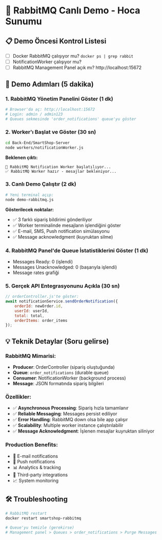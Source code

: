 # 🚀 RabbitMQ Canlı Demo - Hoca Sunumu

## 📋 Demo Öncesi Kontrol Listesi
- [ ] Docker RabbitMQ çalışıyor mu? `docker ps | grep rabbit`
- [ ] NotificationWorker çalışıyor mu?
- [ ] RabbitMQ Management Panel açık mı? http://localhost:15672

## 🎯 Demo Adımları (5 dakika)

### 1. RabbitMQ Yönetim Panelini Göster (1 dk)
```bash
# Browser'da aç: http://localhost:15672
# Login: admin / admin123
# Queues sekmesinde 'order_notifications' queue'yu göster
```

### 2. Worker'ı Başlat ve Göster (30 sn)
```bash
cd Back-End/SmartShop-Server
node workers/notificationWorker.js
```
**Beklenen çıktı:**
```
🎯 RabbitMQ Notification Worker başlatılıyor...
✅ RabbitMQ Worker hazır - mesajlar bekleniyor...
```

### 3. Canlı Demo Çalıştır (2 dk)
```bash
# Yeni terminal açıp:
node demo-rabbitmq.js
```

**Gösterilecek noktalar:**
- ✅ 3 farklı sipariş bildirimi gönderiliyor
- ✅ Worker terminalinde mesajların işlendiğini göster
- ✅ E-mail, SMS, Push notification simülasyonu
- ✅ Message acknowledgment (kuyruktan silme)

### 4. RabbitMQ Panel'de Queue İstatistiklerini Göster (1 dk)
- Messages Ready: 0 (işlendi)
- Messages Unacknowledged: 0 (başarıyla işlendi)
- Message rates grafiği

### 5. Gerçek API Entegrasyonunu Açıkla (30 sn)
```javascript
// orderController.js'te göster:
await notificationService.sendOrderNotification({
    orderId: newOrder.id,
    userId: userId,
    total: total,
    orderItems: order_items
});
```

## 💡 Teknik Detaylar (Soru gelirse)

### RabbitMQ Mimarisi:
- **Producer**: OrderController (sipariş oluştuğunda)
- **Queue**: `order_notifications` (durable queue)
- **Consumer**: NotificationWorker (background process)
- **Message**: JSON formatında sipariş bilgileri

### Özellikler:
- ✅ **Asynchronous Processing**: Sipariş hızla tamamlanır
- ✅ **Reliable Messaging**: Messages persist ediliyor
- ✅ **Error Handling**: RabbitMQ down olsa bile app çalışır
- ✅ **Scalability**: Multiple worker instance çalıştırılabilir
- ✅ **Message Acknowledgment**: İşlenen mesajlar kuyruktan siliniyor

### Production Benefits:
- 📧 E-mail notifications
- 📱 Push notifications  
- 📊 Analytics & tracking
- 🔄 Third-party integrations
- 📈 System monitoring

## 🛠️ Troubleshooting
```bash
# RabbitMQ restart
docker restart smartshop-rabbitmq

# Queue'yu temizle (gerekirse)
# Management panel > Queues > order_notifications > Purge Messages
```
